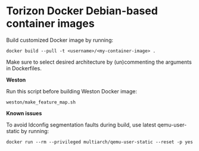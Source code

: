 
# Torizon Docker Debian-based container images

Build customized Docker image by running:
```
docker build --pull -t <username>/<my-container-image> .
```
Make sure to select desired architecture by (un)commenting the arguments in Dockerfiles.

**Weston**

Run this script before building Weston Docker image:
```
weston/make_feature_map.sh
```

**Known issues**

To avoid ldconfig segmentation faults during build, use latest qemu-user-static by running:
```
docker run --rm --privileged multiarch/qemu-user-static --reset -p yes
```
